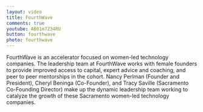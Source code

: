 ```yaml
---
layout: video
title: FourthWave
comments: true
youtube: AB01m7Z34RU
button: fourthwave
photo: fourthwave
---
```


FourthWave is an accelerator focused on women-led technology companies. The leadership team at FourthWave works with female founders to provide improved access to capital, expert advice and coaching, and peer to peer mentorships in the cohort. Nancy Perlman (Founder and President), Cheryl Beninga (Co-Founder), and Tracy Saville (Sacramento Co-Founding Director) make up the dynamic leadership team working to catalyze the growth of these Sacramento women-led technology companies.
